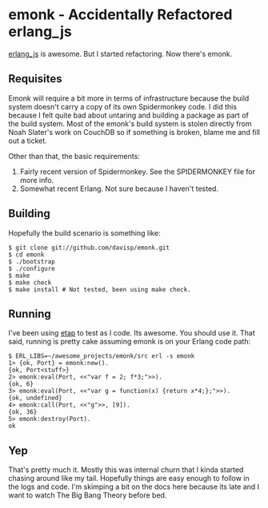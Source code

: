 emonk - Accidentally Refactored erlang_js
=========================================

[erlang_js][erlangjs] is awesome. But I started refactoring. Now there's emonk.

[erlangjs]: http://hg.basho.com/erlang_js/

Requisites
----------

Emonk will require a bit more in terms of infrastructure because the build system doesn't carry a copy of its own Spidermonkey code. I did this because I felt quite bad about untaring and building a package as part of the build system. Most of the emonk's build system is stolen directly from Noah Slater's work on CouchDB so if something is broken, blame me and fill out a ticket.

Other than that, the basic requirements:

1. Fairly recent version of Spidermonkey. See the SPIDERMONKEY file for more info.
2. Somewhat recent Erlang. Not sure because I haven't tested.

Building
--------

Hopefully the build scenario is something like:

    $ git clone git://github.com/davisp/emonk.git
    $ cd emonk
    $ ./bootstrap
    $ ./configure
    $ make
    $ make check
    $ make install # Not tested, been using make check.

Running
-------

I've been using [etap][etap] to test as I code. Its awesome. You should use it. That said, running is pretty cake assuming emonk is on your Erlang code path:

    $ ERL_LIBS=~/awesome_projects/emonk/src erl -s emonk
    1> {ok, Port} = emonk:new().
    {ok, Port<stuff>}
    2> emonk:eval(Port, <<"var f = 2; f*3;">>).
    {ok, 6}
    3> emonk:eval(Port, <<"var g = function(x) {return x*4;};">>).
    {ok, undefined}
    4> emonk:call(Port, <<"g">>, [9]).
    {ok, 36}
    5> emonk:destroy(Port).
    ok

[etap]: http://github.com/ngerakines/etap

Yep
---

That's pretty much it. Mostly this was internal churn that I kinda started chasing around like my tail. Hopefully things are easy enough to follow in the logs and code. I'm skimping a bit on the docs here because its late and I want to watch The Big Bang Theory before bed.